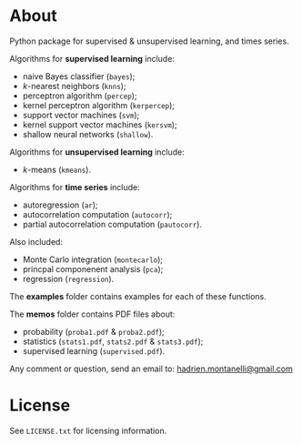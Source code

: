 # About
Python package for supervised &amp; unsupervised learning, and times series.

Algorithms for **supervised learning** include:
- naive Bayes classifier (`bayes`);
- *k*-nearest neighbors (`knns`);
- perceptron algorithm (`percep`);
- kernel perceptron algorithm (`kerpercep`);
- support vector machines (`svm`);
- kernel support vector machines (`kersvm`);
- shallow neural networks (`shallow`).

Algorithms for **unsupervised learning** include:
- *k*-means (`kmeans`).

Algorithms for **time series** include:
- autoregression (`ar`);
- autocorrelation computation (`autocorr`);
- partial autocorrelation computation (`pautocorr`).

Also included:
- Monte Carlo integration (`montecarlo`);
- princpal componenent analysis (`pca`);
- regression (`regression`).

The **examples** folder contains examples for each of these functions. 

The **memos** folder contains PDF files about:
- probability (`proba1.pdf` &amp; `proba2.pdf`); 
- statistics (`stats1.pdf`, `stats2.pdf` &amp; `stats3.pdf`);
- supervised learning (`supervised.pdf`).

Any comment or question, send an email to: hadrien.montanelli@gmail.com

# License
See `LICENSE.txt` for licensing information.